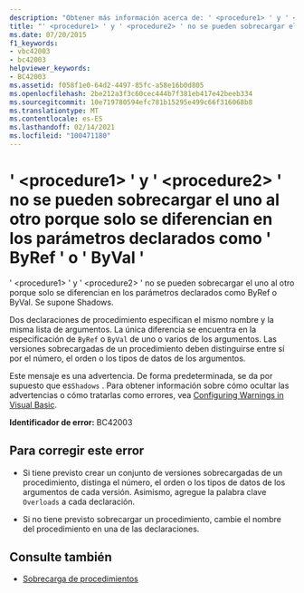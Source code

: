 ```yaml
---
description: "Obtener más información acerca de: ' <procedure1> ' y ' <procedure2> ' no se pueden sobrecargar el uno al otro porque solo se diferencian en los parámetros declarados como ' ByRef ' o ' ByVal '"
title: "' <procedure1> ' y ' <procedure2> ' no se pueden sobrecargar el uno al otro porque solo se diferencian en los parámetros declarados como ' ByRef ' o ' ByVal '"
ms.date: 07/20/2015
f1_keywords:
- vbc42003
- bc42003
helpviewer_keywords:
- BC42003
ms.assetid: f058f1e0-64d2-4497-85fc-a58e16b0d805
ms.openlocfilehash: 2be212a3f3c60cec444b7f381eb417e42beeb334
ms.sourcegitcommit: 10e719780594efc781b15295e499c66f316068b8
ms.translationtype: MT
ms.contentlocale: es-ES
ms.lasthandoff: 02/14/2021
ms.locfileid: "100471180"
---
```

# <a name="procedure1-and-procedure2-cannot-overload-each-other-because-they-differ-only-by-parameters-declared-byref-or-byval"></a>' \<procedure1> ' y ' \<procedure2> ' no se pueden sobrecargar el uno al otro porque solo se diferencian en los parámetros declarados como ' ByRef ' o ' ByVal '

' \<procedure1> ' y ' \<procedure2> ' no se pueden sobrecargar el uno al otro porque solo se diferencian en los parámetros declarados como ByRef o ByVal. Se supone Shadows.  
  
 Dos declaraciones de procedimiento especifican el mismo nombre y la misma lista de argumentos. La única diferencia se encuentra en la especificación de `ByRef` o `ByVal` de uno o varios de los argumentos. Las versiones sobrecargadas de un procedimiento deben distinguirse entre sí por el número, el orden o los tipos de datos de los argumentos.  
  
 Este mensaje es una advertencia. De forma predeterminada, se da por supuesto que es`Shadows` . Para obtener información sobre cómo ocultar las advertencias o cómo tratarlas como errores, vea [Configuring Warnings in Visual Basic](/visualstudio/ide/configuring-warnings-in-visual-basic).  
  
 **Identificador de error:** BC42003  
  
## <a name="to-correct-this-error"></a>Para corregir este error  
  
- Si tiene previsto crear un conjunto de versiones sobrecargadas de un procedimiento, distinga el número, el orden o los tipos de datos de los argumentos de cada versión. Asimismo, agregue la palabra clave `Overloads` a cada declaración.  
  
- Si no tiene previsto sobrecargar un procedimiento, cambie el nombre del procedimiento en una de las declaraciones.  
  
## <a name="see-also"></a>Consulte también

- [Sobrecarga de procedimientos](../programming-guide/language-features/procedures/procedure-overloading.md)
